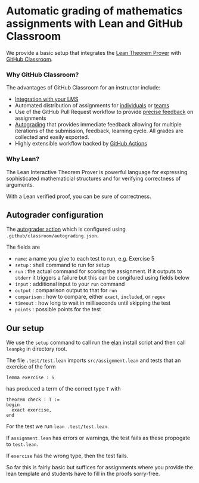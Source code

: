 # Automatic grading of mathematics assignments with Lean and GitHub Classroom

We provide a basic setup that integrates the 
[Lean Theorem Prover](leanprover.github.io) with 
[GitHub Classroom](https://classroom.github.com).

### Why GitHub Classroom?

The advantages of GitHub Classroom for an instructor include:
- [Integration with your LMS](https://docs.github.com/en/education/manage-coursework-with-github-classroom/teach-with-github-classroom/connect-a-learning-management-system-to-github-classroom) 
- Automated distribution of assignments for 
[individuals](https://docs.github.com/en/education/manage-coursework-with-github-classroom/teach-with-github-classroom/create-an-individual-assignment) or 
[teams](https://docs.github.com/en/education/manage-coursework-with-github-classroom/teach-with-github-classroom/create-a-group-assignment)
- Use of the GitHub Pull Request workflow to provide 
[precise feedback](https://docs.github.com/en/education/manage-coursework-with-github-classroom/teach-with-github-classroom/leave-feedback-with-pull-requests) 
on assignments
- [Autograding](https://docs.github.com/en/education/manage-coursework-with-github-classroom/teach-with-github-classroom/use-autograding) 
that provides immediate feedback allowing for multiple iterations of 
the submission, feedback, learning cycle. All grades are collected 
and easily exported. 
- Highly extensible workflow backed by 
[GitHub Actions](https://github.com/features/actions)

### Why Lean?

The Lean Interactive Theorem Prover is powerful language for 
expressing sophisticated mathematicial structures and for 
verifying correctness of arguments. 

With a Lean verified proof, you can be sure of correctness. 

## Autograder configuration

The [autograder action](https://github.com/education/autograding) 
which is configured using `.github/classroom/autograding.json`. 

The fields are 
- `name`: a name you give to each test to run, e.g. Exercise 5
- `setup` : shell command to run for setup 
- `run` : the actual command for scoring the assignment. If it 
outputs to `stderr` it triggers a failure but this can be 
congifured using fields below
- `input` : additional input to your `run` command 
- `output` : comparison output to that for `run` 
- `comparison` : how to compare, either `exact`, `included`, or 
`regex`
- `timeout` : how long to wait in milliseconds until skipping the test 
- `points` : possible points for the test

## Our setup

We use the `setup` command to call run the 
[elan](https://github.com/leanprover/elan)
install script and then call `leanpkg` in directory root. 

The file `.test/test.lean` imports `src/assignment.lean` and 
tests that an exercise of the form 
```lean
lemma exercise : S
```
has produced a term of the correct type `T` with 
```lean
theorem check : T :=
begin
  exact exercise, 
end
```
For the test we run `lean .test/test.lean`. 

If `assignment.lean` has errors or warnings, the test fails 
as these propogate to `test.lean`. 

If `exercise` has the wrong type, then the test fails. 

So far this is fairly basic but suffices for assignments where 
you provide the lean template and students have to fill 
in the proofs sorry-free. 